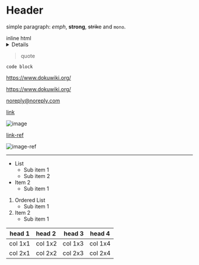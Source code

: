 # Header

<!-- comment -->

simple paragraph: *emph*, **strong**, ~~strike~~ and `mono`.

<summary>inline html
<details>You need to enable <code>htmlok</code> on DokuWiki configuration.</details>
</summary>

> quote

```plain
code block
```

https://www.dokuwiki.org/

<https://www.dokuwiki.org/>

<noreply@noreply.com>

[link](https://www.dokuwiki.org)

![image](https://secure.php.net/images/php.gif)

[link-ref][link-ref]

[link-ref]: https://www.dokuwiki.org

![image-ref][image-ref]

[image-ref]: https://secure.php.net/images/php.gif

----

* List
    - Sub item 1
    - Sub item 2
* Item 2
    - Sub item 1

1. Ordered List
    - Sub item 1
2. Item 2
    - Sub item 1

| head 1 | head 2 | head 3 | head 4 |
|:---: | :---| ---: | --- |
| col 1x1 | col 1x2 | col 1x3 | col 1x4 |
| col 2x1 | col 2x2 | col 2x3 | col 2x4 |
